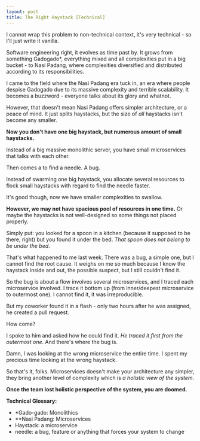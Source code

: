 ```yaml
---
layout: post
title: The Right Haystack [Technical]
---
```



I cannot wrap this problem to non-technical context, it's very technical - so I'll just write it vanilla.

Software engineering right, it evolves as time past by. It grows from something Gadogado*, everything mixed and all complexities put in a big bucket - to Nasi Padang, where complexities diversified and distributed according to its responsibilities.

I came to the field where the Nasi Padang era tuck in, an era where people despise Gadogado due to its massive complexity and terrible scalability. It becomes a buzzword - everyone talks about its glory and whatnot.

However, that doesn't mean Nasi Padang offers simpler architecture, or a peace of mind. It just splits haystacks, but the size of _all_ haystacks isn't become any smaller.

**Now you don't have one big haystack, but numerous amount of small haystacks.**

Instead of a big massive monolithic server, you have small microservices that talks with each other.

Then comes a to find a needle. A bug.

Instead of swarming one big haystack, you allocate several resources to flock small haystacks with regard to find the needle faster.

It's good though, now we have smaller complexities to swallow.

**However, we may not have spacious pool of resources in one time.** Or maybe the haystacks is not well-designed so some things not placed properly.

Simply put: you looked for a spoon in a kitchen (because it supposed to be there, right) but you found it under the bed. *That spoon does not belong to be under the bed*.

That's what happened to me last week. There was a bug, a simple one, but I cannot find the root cause. It weighs on me so much because I know the haystack inside and out, the possible suspect, but I still couldn't find it.

So the bug is about a flow involves several microservices, and I traced each microservice involved. I trace it bottom up (from inner/deepest microservice to outermost one). I cannot find it, it was irreproducible.

But my coworker found it in a flash - only two hours after he was assigned, he created a pull request.

How come?

I spoke to him and asked how he could find it. *He traced it first from the outermost one*. And there's where the bug is.

Damn, I was looking at the wrong microservice the entire time. I spent my precious time looking at the wrong haystack.

So that's it, folks. Microservices doesn't make your architecture any simpler, they bring another level of complexity which is *a holistic view of the system*.

**Once the team lost holistic perspective of the system, you are doomed.**



**Technical Glossary:**

- *Gado-gado: Monolithics
- **Nasi Padang: Microservices
- Haystack: a microservice
- needle: a bug, feature or anything that forces your system to change

